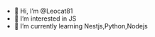 - 👋 Hi, I’m @Leocat81
- 👀 I’m interested in JS
- 🌱 I’m currently learning Nestjs,Python,Nodejs

<!---
Leocat81/Leocat81 is a ✨ special ✨ repository because its `README.md` (this file) appears on your GitHub profile.
You can click the Preview link to take a look at your changes.
--->
